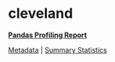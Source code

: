 # cleveland

[**Pandas Profiling Report**](https://epistasislab.github.io/penn-ml-benchmarks/profile/cleveland.html)

[Metadata](metadata.yaml) | [Summary Statistics](summary_stats.tsv)

